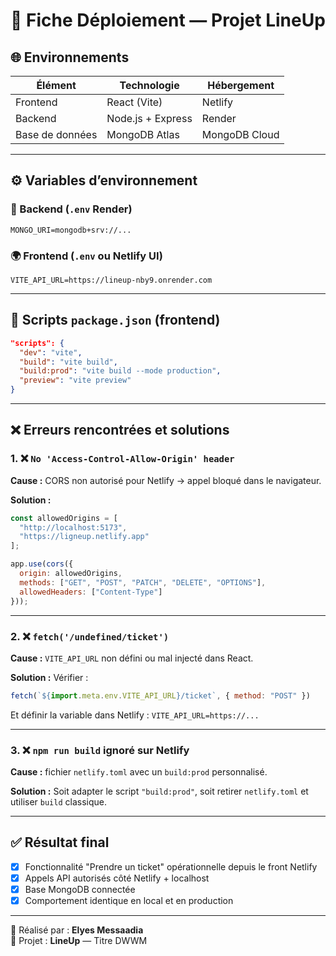 
# 🧾 Fiche Déploiement — Projet LineUp

## 🌐 Environnements

| Élément        | Technologie         | Hébergement        |
|----------------|---------------------|---------------------|
| Frontend       | React (Vite)        | Netlify             |
| Backend        | Node.js + Express   | Render              |
| Base de données| MongoDB Atlas       | MongoDB Cloud       |

---

## ⚙️ Variables d’environnement

### 🔐 Backend (`.env` Render)

```
MONGO_URI=mongodb+srv://...
```

### 🌍 Frontend (`.env` ou Netlify UI)

```
VITE_API_URL=https://lineup-nby9.onrender.com
```

---

## 🔧 Scripts `package.json` (frontend)

```json
"scripts": {
  "dev": "vite",
  "build": "vite build",
  "build:prod": "vite build --mode production",
  "preview": "vite preview"
}
```

---

## ❌ Erreurs rencontrées et solutions

### 1. ❌ `No 'Access-Control-Allow-Origin' header`
**Cause :** CORS non autorisé pour Netlify → appel bloqué dans le navigateur.

**Solution :**
```js
const allowedOrigins = [
  "http://localhost:5173",
  "https://ligneup.netlify.app"
];

app.use(cors({
  origin: allowedOrigins,
  methods: ["GET", "POST", "PATCH", "DELETE", "OPTIONS"],
  allowedHeaders: ["Content-Type"]
}));
```

---

### 2. ❌ `fetch('/undefined/ticket')`
**Cause :** `VITE_API_URL` non défini ou mal injecté dans React.

**Solution :** Vérifier :
```js
fetch(`${import.meta.env.VITE_API_URL}/ticket`, { method: "POST" })
```

Et définir la variable dans Netlify : `VITE_API_URL=https://...`

---

### 3. ❌ `npm run build` ignoré sur Netlify
**Cause :** fichier `netlify.toml` avec un `build:prod` personnalisé.

**Solution :** Soit adapter le script `"build:prod"`, soit retirer `netlify.toml` et utiliser `build` classique.

---

## ✅ Résultat final

- [x] Fonctionnalité "Prendre un ticket" opérationnelle depuis le front Netlify
- [x] Appels API autorisés côté Netlify + localhost
- [x] Base MongoDB connectée
- [x] Comportement identique en local et en production

---

📝 Réalisé par : **Elyes Messaadia**  
📁 Projet : **LineUp** — Titre DWWM
